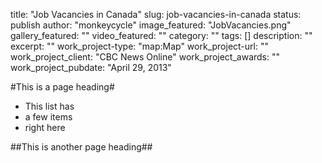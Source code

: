 title: "Job Vacancies in Canada"
slug: job-vacancies-in-canada
status: publish
author: "monkeycycle"
image_featured: "JobVacancies.png"
gallery_featured: ""
video_featured: ""
category: ""
tags: []
description: ""
excerpt: ""
work_project-type: "map:Map"
work_project-url: ""
work_project_client: "CBC News Online"
work_project_awards: ""
work_project_pubdate: "April 29, 2013"


#This is a page heading#

* This list has
* a few items
* right here

##This is another page heading##